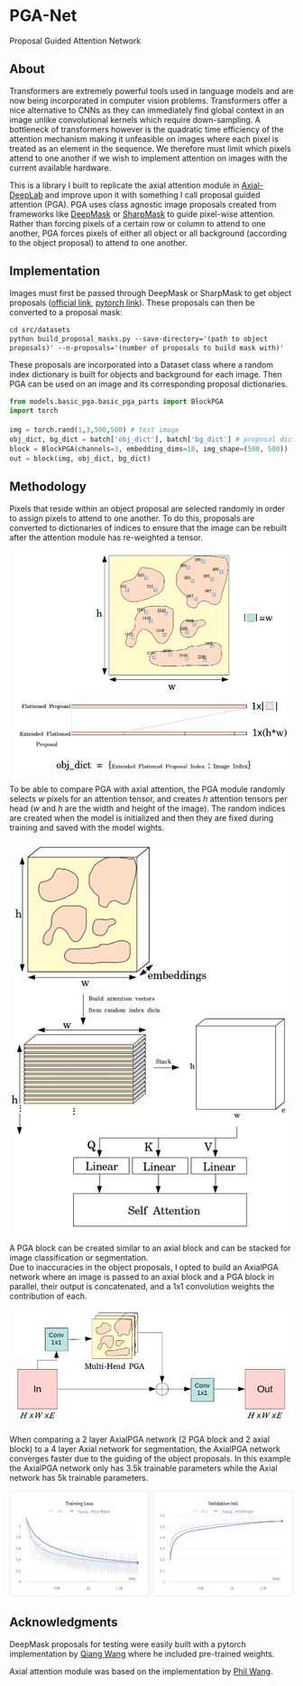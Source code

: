# PGA-Net
Proposal Guided Attention Network

## About
Transformers are extremely powerful tools used in language models and are now being incorporated in computer vision problems.
Transformers offer a nice alternative to CNNs as they can immediately find global context in an image unlike convolutional kernels which require down-sampling.
A bottleneck of transformers however is the quadratic time efficiency of the attention mechanism making it unfeasible on images where
each pixel is treated as an element in the sequence.  We therefore must limit which pixels attend to one another if we wish to implement 
attention on images with the current available hardware.

This is a library I built to replicate the axial attention module in [Axial-DeepLab](https://arxiv.org/abs/2003.07853)
and improve upon it with something I call proposal guided attention (PGA).  PGA uses class agnostic image proposals 
created from frameworks like [DeepMask](https://arxiv.org/abs/1506.06204) or [SharpMask](https://arxiv.org/abs/1603.08695)
to guide pixel-wise attention.  Rather than forcing pixels of a certain row or column to attend to one another, PGA forces 
pixels of either all object or all background (according to the object proposal) to attend to one another.  

## Implementation
Images must first be passed through DeepMask or SharpMask to get object proposals ([official link](https://github.com/facebookresearch/deepmask), [pytorch link](https://github.com/foolwood/deepmask-pytorch)).
These proposals can then be converted to a proposal mask:
   ```
   cd src/datasets
   python build_proposal_masks.py --save-directory='(path to object proposals)' --n-proposals='(number of proposals to build mask with)'
   ```

These proposals are incorporated into a Dataset class where a random index dictionary is built for objects and background for each image.
Then PGA can be used on an image and its corresponding proposal dictionaries.

```python
from models.basic_pga.basic_pga_parts import BlockPGA
import torch

img = torch.rand(1,3,500,500) # test image
obj_dict, bg_dict = batch['obj_dict'], batch['bg_dict'] # proposal dictionaries from a dataloader
block = BlockPGA(channels=3, embedding_dims=10, img_shape=(500, 500))
out = block(img, obj_dict, bg_dict)
```

## Methodology
Pixels that reside within
an object proposal are selected randomly in order to assign pixels to attend to one another.  To do this, proposals are converted to 
dictionaries of indices to ensure that the image can be rebuilt after the attention module has re-weighted a tensor.

![alt text](https://github.com/dansola/PGA-Net/blob/main/images/rand_ind.png)

To be able to compare PGA with axial attention, the PGA module randomly selects *w* pixels for an attention tensor, and creates *h* attention tensors per head (*w* and *h* are the width and height of the image).
The random indices are created when the model is initialized and then they are fixed during training and saved with the model wights.

![alt text](https://github.com/dansola/PGA-Net/blob/main/images/pga.png)

A PGA block can be created similar to an axial block and can be stacked for image classification or segmentation.  
Due to inaccuracies in the object proposals, I opted to build an AxialPGA network where an image is passed to an axial block and 
a PGA block in parallel, their output is concatenated, and a 1x1 convolution weights the contribution of each.

![alt text](https://github.com/dansola/PGA-Net/blob/main/images/pga_block.png)

When comparing a 2 layer AxialPGA network (2 PGA block and 2 axial block) to a 4 layer Axial network for segmentation, the AxialPGA network
converges faster due to the guiding of the object proposals.  In this example the AxialPGA network only has 3.5k trainable parameters while the 
Axial network has 5k trainable parameters.

![alt text](https://github.com/dansola/PGA-Net/blob/main/images/converge.png)
 
## Acknowledgments

DeepMask proposals for testing were easily built with a pytorch implementation by [Qiang Wang](https://github.com/foolwood/deepmask-pytorch) where he included pre-trained weights.

Axial attention module was based on the implementation by [Phil Wang](https://github.com/lucidrains/axial-attention).
